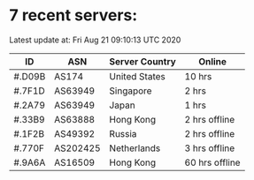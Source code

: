 # 7 recent servers:

Latest update at: Fri Aug 21 09:10:13 UTC 2020

| ID | ASN | Server Country | Online |
| -- | --- | -------------- | ------ |
| #.D09B | AS174 | United States | 10 hrs |
| #.7F1D | AS63949 | Singapore | 2 hrs |
| #.2A79 | AS63949 | Japan | 1 hrs |
| #.33B9 | AS63888 | Hong Kong | 2 hrs offline |
| #.1F2B | AS49392 | Russia | 2 hrs offline |
| #.770F | AS202425 | Netherlands | 3 hrs offline |
| #.9A6A | AS16509 | Hong Kong | 60 hrs offline |

